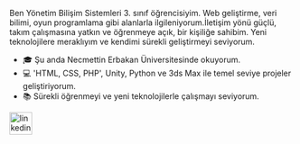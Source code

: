 Ben Yönetim Bilişim Sistemleri 3. sınıf öğrencisiyim. Web geliştirme, veri bilimi, oyun programlama 
gibi alanlarla ilgileniyorum.İletişim yönü güçlü, takım çalışmasına yatkın ve öğrenmeye açık, bir
kişiliğe sahibim. 
Yeni teknolojilere meraklıyım ve kendimi sürekli geliştirmeyi seviyorum. 

- 🎓 Şu anda Necmettin Erbakan Üniversitesinde okuyorum.
- 💻 'HTML, CSS, PHP', Unity, Python ve 3ds Max  ile temel seviye projeler geliştiriyorum.
- 📚 Sürekli öğrenmeyi ve yeni teknolojilerle çalışmayı seviyorum.




[<img src='https://cdn.jsdelivr.net/npm/simple-icons@3.0.1/icons/linkedin.svg' alt='linkedin' height='40'>](https://www.linkedin.com/in/https://www.linkedin.com/in/kaansoylu5226//)  

